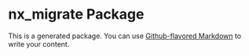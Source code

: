 # nx_migrate Package

This is a generated package. You can use
[Github-flavored Markdown](https://guides.github.com/features/mastering-markdown/)
to write your content.